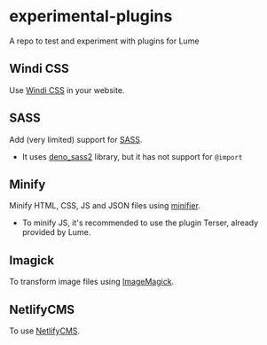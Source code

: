 # experimental-plugins

A repo to test and experiment with plugins for Lume

## Windi CSS

Use [Windi CSS](https://windicss.org/) in your website.

## SASS

Add (very limited) support for [SASS](https://sass-lang.com/).

- It uses [deno_sass2](https://github.com/littledivy/deno_sass2) library, but it
  has not support for `@import`

## Minify

Minify HTML, CSS, JS and JSON files using
[minifier](https://github.com/sno2/minifier).

- To minify JS, it's recommended to use the plugin Terser, already provided by
  Lume.

## Imagick

To transform image files using
[ImageMagick](https://github.com/lumeland/imagemagick-deno).

## NetlifyCMS

To use [NetlifyCMS](https://www.netlifycms.org/).
